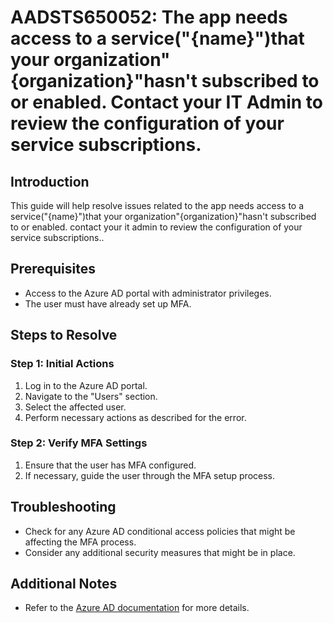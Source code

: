 
# AADSTS650052: The app needs access to a service(\"{name}\")that your organization\"{organization}\"hasn't subscribed to or enabled. Contact your IT Admin to review the configuration of your service subscriptions.

## Introduction
This guide will help resolve issues related to the app needs access to a service(\"{name}\")that your organization\"{organization}\"hasn't subscribed to or enabled. contact your it admin to review the configuration of your service subscriptions..

## Prerequisites
- Access to the Azure AD portal with administrator privileges.
- The user must have already set up MFA.

## Steps to Resolve

### Step 1: Initial Actions
1. Log in to the Azure AD portal.
2. Navigate to the "Users" section.
3. Select the affected user.
4. Perform necessary actions as described for the error.

### Step 2: Verify MFA Settings
1. Ensure that the user has MFA configured.
2. If necessary, guide the user through the MFA setup process.

## Troubleshooting
- Check for any Azure AD conditional access policies that might be affecting the MFA process.
- Consider any additional security measures that might be in place.

## Additional Notes
- Refer to the [Azure AD documentation](https://learn.microsoft.com/en-us/azure/active-directory/) for more details.
